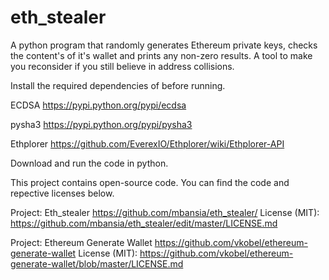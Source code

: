 # eth_stealer
A python program that randomly generates Ethereum private keys, checks the content's of it's wallet and prints any non-zero results. A tool to make you reconsider if you still believe in address collisions.

Install the required dependencies of before running. 

ECDSA https://pypi.python.org/pypi/ecdsa

pysha3 https://pypi.python.org/pypi/pysha3

Ethplorer https://github.com/EverexIO/Ethplorer/wiki/Ethplorer-API

Download and run the code in python. 


This project contains open-source code. You can find the code and repective licenses below.

Project: Eth_stealer https://github.com/mbansia/eth_stealer/
License (MIT): https://github.com/mbansia/eth_stealer/edit/master/LICENSE.md

Project: Ethereum Generate Wallet https://github.com/vkobel/ethereum-generate-wallet
License (MIT): https://github.com/vkobel/ethereum-generate-wallet/blob/master/LICENSE.md
